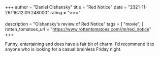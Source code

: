 +++
author = "Daniel Olshansky"
title = "Red Notice"
date = "2021-11-26T16:12:09.248000"
rating = "⭐⭐⭐"

description = "Olshansky's review of Red Notice"
tags = [
    "movie",
]
rotten_tomatoes_url = "https://www.rottentomatoes.com//m/red_notice"
+++

Funny, entertaining and does have a fair bit of charm. I'd recommend it to anyone who is looking for a casual brainless Friday night.
